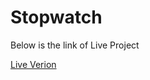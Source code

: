 # Stopwatch

Below is the link of Live Project

[Live Verion](https://ayush248842.github.io/stopwatch/)